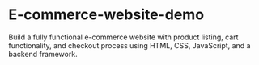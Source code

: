 # E-commerce-website-demo

Build a fully functional e-commerce website with product listing, cart functionality, and checkout process using HTML, CSS, JavaScript, and a backend framework.
